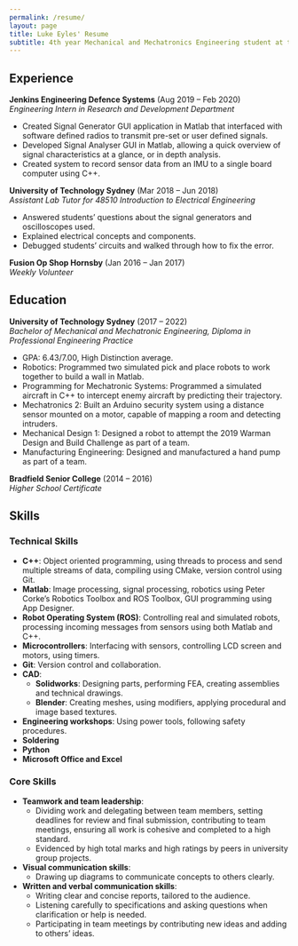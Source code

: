```yaml
---
permalink: /resume/
layout: page
title: Luke Eyles' Resume
subtitle: 4th year Mechanical and Mechatronics Engineering student at the University of Technology Sydney
---
```

## Experience
**Jenkins Engineering Defence Systems** (Aug 2019 – Feb 2020)\
_Engineering Intern in Research and Development Department_
- Created Signal Generator GUI application in Matlab that interfaced with software defined radios to transmit pre-set or user defined signals.
- Developed Signal Analyser GUI in Matlab, allowing a quick overview of signal characteristics at a glance, or in depth analysis.
- Created system to record sensor data from an IMU to a single board computer using C++. 

**University of Technology Sydney** (Mar 2018 – Jun 2018)\
_Assistant Lab Tutor for 48510 Introduction to Electrical Engineering_
- Answered students’ questions about the signal generators and oscilloscopes used.
- Explained electrical concepts and components.
- Debugged students’ circuits and walked through how to fix the error.

**Fusion Op Shop Hornsby** (Jan 2016 – Jan 2017)\
_Weekly Volunteer_ 

## Education
**University of Technology Sydney** (2017 – 2022)\
_Bachelor of Mechanical and Mechatronic Engineering, Diploma in Professional Engineering Practice_
- GPA: 6.43/7.00, High Distinction average.
- Robotics: Programmed two simulated pick and place robots to work together to build a wall in Matlab.
- Programming for Mechatronic Systems: Programmed a simulated aircraft in C++ to intercept enemy aircraft by predicting their trajectory.
- Mechatronics 2: Built an Arduino security system using a distance sensor mounted on a motor, capable of mapping a room and detecting intruders.
- Mechanical Design 1: Designed a robot to attempt the 2019 Warman Design and Build Challenge as part of a team.
- Manufacturing Engineering: Designed and manufactured a hand pump as part of a team.

**Bradfield Senior College** (2014 – 2016)\
_Higher School Certificate_

## Skills
### Technical Skills
- **C++**: Object oriented programming, using threads to process and send multiple streams of data, compiling using CMake, version control using Git.
- **Matlab**: Image processing, signal processing, robotics using Peter Corke’s Robotics Toolbox and ROS Toolbox, GUI programming using App Designer.
- **Robot Operating System (ROS)**: Controlling real and simulated robots, processing incoming messages from sensors using both Matlab and C++.
- **Microcontrollers**: Interfacing with sensors, controlling LCD screen and motors, using timers.
- **Git**: Version control and collaboration.
- **CAD**:
    - **Solidworks**: Designing parts, performing FEA, creating assemblies and technical drawings.
    - **Blender**: Creating meshes, using modifiers, applying procedural and image based textures.
- **Engineering workshops**: Using power tools, following safety procedures.
- **Soldering**
- **Python**
- **Microsoft Office and Excel**

### Core Skills
- **Teamwork and team leadership**:
    - Dividing work and delegating between team members, setting deadlines for review and final submission, contributing to team meetings, ensuring all work is cohesive and completed to a high standard.
    - Evidenced by high total marks and high ratings by peers in university group projects.
- **Visual communication skills**:
    - Drawing up diagrams to communicate concepts to others clearly.
- **Written and verbal communication skills**:
    - Writing clear and concise reports, tailored to the audience.
    - Listening carefully to specifications and asking questions when clarification or help is needed.
    - Participating in team meetings by contributing new ideas and adding to others’ ideas.
